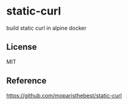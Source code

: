 # static-curl

build static curl in alpine docker


## License

MIT

## Reference

https://github.com/moparisthebest/static-curl